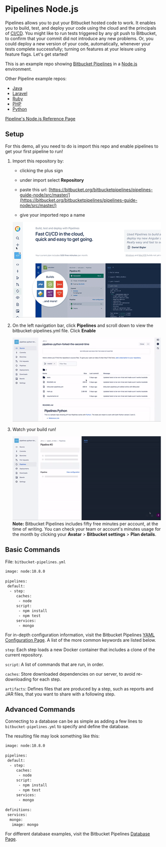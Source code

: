 # Pipelines Node.js

Pipelines allows you to put your Bitbucket hosted code to work. It enables you to build, test, and deploy your code using the cloud and the principals of [CI/CD](https://www.atlassian.com/continuous-delivery/ci-vs-ci-vs-cd). You might like to run tests triggered by any git push to Bitbucket, to confirm that your commit did not introduce any new problems. Or, you could deploy a new version of your code, automatically, whenever your tests complete successfully; turning on features at your leisure using feature flags. Let's get started! 

This is an example repo showing [Bitbucket Pipelines](https://confluence.atlassian.com/bitbucket/build-test-and-deploy-with-pipelines-792496469.html) in a [Node.js](https://nodejs.org/en/) environment.

Other Pipeline example repos:

  * [Java](https://bitbucket.org/bitbucketpipelines/pipelines-java/src/master/)
  * [Laravel](https://bitbucket.org/bitbucketpipelines/pipelines-laravel/src/master/)
  * [Ruby](https://bitbucket.org/bitbucketpipelines/pipelines-ruby/src/master/)
  * [PHP](https://bitbucket.org/bitbucketpipelines/pipelines-php/src/master/)
  * [Python](https://bitbucket.org/bitbucketpipelines/pipelines-python/src/master/)

[Pipeline's Node.js Reference Page](https://confluence.atlassian.com/bitbucket/javascript-node-js-with-bitbucket-pipelines-873891287.html)


## Setup

For this demo, all you need to do is import this repo and enable pipelines to get your first pipeline to run!


1. Import this repository by: 

     * clicking the plus sign

     * under import select **Repository**

     * paste this url: [https://bitbucket.org/bitbucketpipelines/pipelines-guide-node/src/master/](https://bitbucket.org/bitbucketpipelines/pipelines-guide-node/src/master/)

     * give your imported repo a name

    ![Import gif](images/import.gif)

2. On the left navigation bar, click **Pipelines** and scroll down to view the bitbucket-pipelines.yml file. Click **Enable**

    ![Enable gif](images/enable.gif)

3. Watch your build run!

    ![Build gif](images/build.gif)
**Note:** Bitbucket Pipelines includes fifty free minutes per account, at the time of writing. You can check your team or account's minutes usage for the month by clicking your **Avatar** > **Bitbucket settings** > **Plan details**.


## Basic Commands

File: `bitbucket-pipelines.yml`


```
image: node:10.8.0

pipelines:
 default:
  - step:
     caches:
      - node
     script: 
      - npm install
      - npm test
     services:
      - mongo
```

For in-depth configuration information, visit the Bitbucket Pipelines [YAML Configuration Page](https://confluence.atlassian.com/bitbucket/configure-bitbucket-pipelines-yml-792298910.html). A list of the more common keywords are listed below.

`step`: Each step loads a new Docker container that includes a clone of the current repository.

`script`: A list of commands that are run, in order.

`caches`: Store downloaded dependencies on our server, to avoid re-downloading for each step.

`artifacts`: Defines files that are produced by a step, such as reports and JAR files, that you want to share with a following step.


## Advanced Commands

Connecting to a database can be as simple as adding a few lines to `bitbucket-pipelines.yml` to specify and define the database.

The resulting file may look something like this:


```
image: node:10.8.0

pipelines:
 default:
  - step:
     caches:
      - node
     script:
      - npm install
      - npm test
     services:
      - mongo

definitions:
 services:
  mongo:
   image: mongo
```

For different database examples, visit the Bitbucket Pipelines [Database Page](https://confluence.atlassian.com/bitbucket/test-with-databases-in-bitbucket-pipelines-856697462.html).
